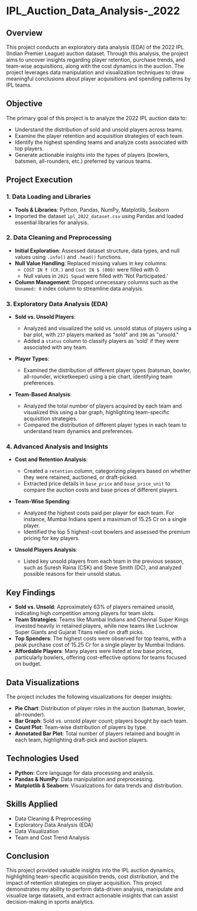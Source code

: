 # IPL_Auction_Data_Analysis-_2022

## Overview
This project conducts an exploratory data analysis (EDA) of the 2022 IPL (Indian Premier League) auction dataset. Through this analysis, the project aims to uncover insights regarding player retention, purchase trends, and team-wise acquisitions, along with the cost dynamics in the auction. The project leverages data manipulation and visualization techniques to draw meaningful conclusions about player acquisitions and spending patterns by IPL teams.

## Objective
The primary goal of this project is to analyze the 2022 IPL auction data to:
- Understand the distribution of sold and unsold players across teams.
- Examine the player retention and acquisition strategies of each team.
- Identify the highest spending teams and analyze costs associated with top players.
- Generate actionable insights into the types of players (bowlers, batsmen, all-rounders, etc.) preferred by various teams.

## Project Execution

### 1. Data Loading and Libraries
- **Tools & Libraries**: Python, Pandas, NumPy, Matplotlib, Seaborn
- Imported the dataset `ipl_2022_dataset.csv` using Pandas and loaded essential libraries for analysis.

### 2. Data Cleaning and Preprocessing
- **Initial Exploration**: Assessed dataset structure, data types, and null values using `.info()` and `.head()` functions.
- **Null Value Handling**: Replaced missing values in key columns:
  - `COST IN ₹ (CR.)` and `Cost IN $ (000)` were filled with 0.
  - Null values in `2021 Squad` were filled with 'Not Participated.'
- **Column Management**: Dropped unnecessary columns such as the `Unnamed: 0` index column to streamline data analysis.

### 3. Exploratory Data Analysis (EDA)

- **Sold vs. Unsold Players**:
  - Analyzed and visualized the sold vs. unsold status of players using a bar plot, with `237` players marked as "sold" and `396` as "unsold."
  - Added a `status` column to classify players as 'sold' if they were associated with any team.

- **Player Types**:
  - Examined the distribution of different player types (batsman, bowler, all-rounder, wicketkeeper) using a pie chart, identifying team preferences.

- **Team-Based Analysis**:
  - Analyzed the total number of players acquired by each team and visualized this using a bar graph, highlighting team-specific acquisition strategies.
  - Compared the distribution of different player types in each team to understand team dynamics and preferences.

### 4. Advanced Analysis and Insights

- **Cost and Retention Analysis**:
  - Created a `retention` column, categorizing players based on whether they were retained, auctioned, or draft-picked.
  - Extracted price details in `base_price` and `base_price_unit` to compare the auction costs and base prices of different players.

- **Team-Wise Spending**:
  - Analyzed the highest costs paid per player for each team. For instance, Mumbai Indians spent a maximum of 15.25 Cr on a single player.
  - Identified the top 5 highest-cost bowlers and assessed the premium pricing for key players.

- **Unsold Players Analysis**:
  - Listed key unsold players from each team in the previous season, such as Suresh Raina (CSK) and Steve Smith (DC), and analyzed possible reasons for their unsold status.

## Key Findings

- **Sold vs. Unsold**: Approximately 63% of players remained unsold, indicating high competition among players for team slots.
- **Team Strategies**: Teams like Mumbai Indians and Chennai Super Kings invested heavily in retained players, while new teams like Lucknow Super Giants and Gujarat Titans relied on draft picks.
- **Top Spenders**: The highest costs were observed for top teams, with a peak purchase cost of 15.25 Cr for a single player by Mumbai Indians.
- **Affordable Players**: Many players were listed at low base prices, particularly bowlers, offering cost-effective options for teams focused on budget.

## Data Visualizations

The project includes the following visualizations for deeper insights:
- **Pie Chart**: Distribution of player roles in the auction (batsman, bowler, all-rounder).
- **Bar Graph**: Sold vs. unsold player count; players bought by each team.
- **Count Plot**: Team-wise distribution of players by type.
- **Annotated Bar Plot**: Total number of players retained and bought in each team, highlighting draft-pick and auction players.

## Technologies Used

- **Python**: Core language for data processing and analysis.
- **Pandas & NumPy**: Data manipulation and preprocessing.
- **Matplotlib & Seaborn**: Visualizations for data trends and distribution.

## Skills Applied
- Data Cleaning & Preprocessing
- Exploratory Data Analysis (EDA)
- Data Visualization
- Team and Cost Trend Analysis

## Conclusion

This project provided valuable insights into the IPL auction dynamics, highlighting team-specific acquisition trends, cost distribution, and the impact of retention strategies on player acquisition. This project demonstrates my ability to perform data-driven analysis, manipulate and visualize large datasets, and extract actionable insights that can assist decision-making in sports analytics.
